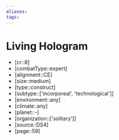 ```yaml
---
aliases: 
tags: 
---
```


# Living Hologram

- [cr::8]
- [combatType::expert]
- [alignment::CE]
- [size::medium]
- [type::construct]
- [subtype::['incorporeal', 'technological']]
- [environment::any]
- [climate::any]
- [planet::-]
- [organization::['solitary']]
- [source::DS4]
- [page::59]
